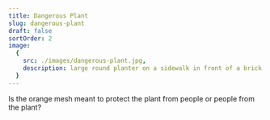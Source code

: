 ```yaml
---
title: Dangerous Plant
slug: dangerous-plant
draft: false
sortOrder: 2
image:
  {
    src: ./images/dangerous-plant.jpg,
    description: large round planter on a sidewalk in front of a brick building. It's wrapped in bright orange mesh and the sidewalk below appears wet from a recent watering,
  }
---
```


Is the orange mesh meant to protect the plant from people or people from the plant?

